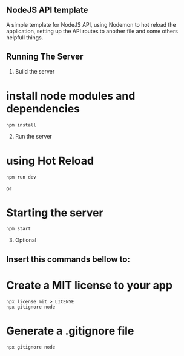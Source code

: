 ## NodeJS API template
A simple template for NodeJS API, using Nodemon to hot reload the application, setting up the API routes to another file and some others helpfull things. 


## Running The Server

1. Build the server
# install node modules and dependencies   
~~~
npm install
~~~

2. Run the server
# using Hot Reload  
~~~
npm run dev
~~~

or

# Starting the server
~~~
npm start
~~~


3. Optional 
## Insert this commands bellow to:

# Create a MIT license to your app            

~~~
npx license mit > LICENSE
npx gitignore node
~~~

# Generate a .gitignore file
~~~
npx gitignore node
~~~



